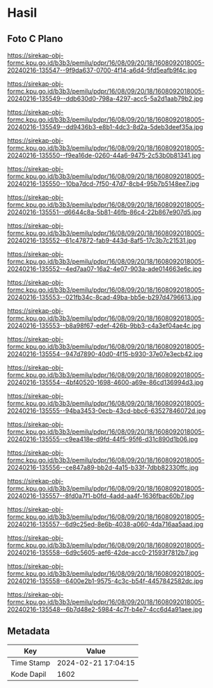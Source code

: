 # Hasil

## Foto C Plano

https://sirekap-obj-formc.kpu.go.id/b3b3/pemilu/pdpr/16/08/09/20/18/1608092018005-20240216-135547--9f9da637-0700-4f14-a6d4-5fd5eafb9f4c.jpg

https://sirekap-obj-formc.kpu.go.id/b3b3/pemilu/pdpr/16/08/09/20/18/1608092018005-20240216-135549--ddb630d0-798a-4297-acc5-5a2d1aab79b2.jpg

https://sirekap-obj-formc.kpu.go.id/b3b3/pemilu/pdpr/16/08/09/20/18/1608092018005-20240216-135549--dd9436b3-e8b1-4dc3-8d2a-5deb3deef35a.jpg

https://sirekap-obj-formc.kpu.go.id/b3b3/pemilu/pdpr/16/08/09/20/18/1608092018005-20240216-135550--f9ea16de-0260-44a6-9475-2c53b0b81341.jpg

https://sirekap-obj-formc.kpu.go.id/b3b3/pemilu/pdpr/16/08/09/20/18/1608092018005-20240216-135550--10ba7dcd-7f50-47d7-8cb4-95b7b5148ee7.jpg

https://sirekap-obj-formc.kpu.go.id/b3b3/pemilu/pdpr/16/08/09/20/18/1608092018005-20240216-135551--d6644c8a-5b81-46fb-86c4-22b867e907d5.jpg

https://sirekap-obj-formc.kpu.go.id/b3b3/pemilu/pdpr/16/08/09/20/18/1608092018005-20240216-135552--61c47872-fab9-443d-8af5-17c3b7c21531.jpg

https://sirekap-obj-formc.kpu.go.id/b3b3/pemilu/pdpr/16/08/09/20/18/1608092018005-20240216-135552--4ed7aa07-16a2-4e07-903a-ade014663e6c.jpg

https://sirekap-obj-formc.kpu.go.id/b3b3/pemilu/pdpr/16/08/09/20/18/1608092018005-20240216-135553--021fb34c-8cad-49ba-bb5e-b297d4796613.jpg

https://sirekap-obj-formc.kpu.go.id/b3b3/pemilu/pdpr/16/08/09/20/18/1608092018005-20240216-135553--b8a98f67-edef-426b-9bb3-c4a3ef04ae4c.jpg

https://sirekap-obj-formc.kpu.go.id/b3b3/pemilu/pdpr/16/08/09/20/18/1608092018005-20240216-135554--947d7890-40d0-4f15-b930-37e07e3ecb42.jpg

https://sirekap-obj-formc.kpu.go.id/b3b3/pemilu/pdpr/16/08/09/20/18/1608092018005-20240216-135554--4bf40520-1698-4600-a69e-86cd136994d3.jpg

https://sirekap-obj-formc.kpu.go.id/b3b3/pemilu/pdpr/16/08/09/20/18/1608092018005-20240216-135555--94ba3453-0ecb-43cd-bbc6-63527846072d.jpg

https://sirekap-obj-formc.kpu.go.id/b3b3/pemilu/pdpr/16/08/09/20/18/1608092018005-20240216-135555--c9ea418e-d9fd-44f5-95f6-d31c890d1b06.jpg

https://sirekap-obj-formc.kpu.go.id/b3b3/pemilu/pdpr/16/08/09/20/18/1608092018005-20240216-135556--ce847a89-bb2d-4a15-b33f-7dbb82330ffc.jpg

https://sirekap-obj-formc.kpu.go.id/b3b3/pemilu/pdpr/16/08/09/20/18/1608092018005-20240216-135557--8fd0a7f1-b0fd-4add-aa4f-1636fbac60b7.jpg

https://sirekap-obj-formc.kpu.go.id/b3b3/pemilu/pdpr/16/08/09/20/18/1608092018005-20240216-135557--6d9c25ed-8e6b-4038-a060-4da716aa5aad.jpg

https://sirekap-obj-formc.kpu.go.id/b3b3/pemilu/pdpr/16/08/09/20/18/1608092018005-20240216-135558--6d9c5605-aef6-42de-acc0-21593f7812b7.jpg

https://sirekap-obj-formc.kpu.go.id/b3b3/pemilu/pdpr/16/08/09/20/18/1608092018005-20240216-135558--6400e2b1-9575-4c3c-b54f-4457842582dc.jpg

https://sirekap-obj-formc.kpu.go.id/b3b3/pemilu/pdpr/16/08/09/20/18/1608092018005-20240216-135548--6b7d48e2-5984-4c7f-b4e7-4cc6d4a91aee.jpg


## Metadata

| Key        | Value               |
| ---------- | ------------------- |
| Time Stamp | 2024-02-21 17:04:15 |
| Kode Dapil | 1602                |



